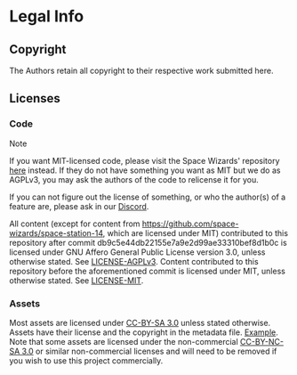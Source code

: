 # Legal Info

## Copyright

The Authors retain all copyright to their respective work submitted here.

## Licenses

### Code

> [!NOTE]
> If you want MIT-licensed code, please visit the Space Wizards' repository [here](https://github.com/space-wizards/space-station-14/) instead.
> If they do not have something you want as MIT but we do as AGPLv3, you may ask the authors of the code to relicense it for you.
>
> If you can not figure out the license of something, or who the author(s) of a feature are, please ask in our [Discord](https://discord.gg/q9vm8tfxc9).

All content (except for content from https://github.com/space-wizards/space-station-14, which are licensed under MIT) contributed to this repository after commit db9c5e44db22155e7a9e2d99ae33310bef8d1b0c is licensed under GNU Affero General Public License version 3.0, unless otherwise stated.
See [LICENSE-AGPLv3](./LICENSE-AGPLv3.txt).
Content contributed to this repository before the aforementioned commit is licensed under MIT, unless otherwise stated.
See [LICENSE-MIT](./LICENSE-MIT.txt).

### Assets

Most assets are licensed under [CC-BY-SA 3.0](https://creativecommons.org/licenses/by-sa/3.0/) unless stated otherwise.
Assets have their license and the copyright in the metadata file.
[Example](./Resources/Textures/Objects/Tools/crowbar.rsi/meta.json).
Note that some assets are licensed under the non-commercial [CC-BY-NC-SA 3.0](https://creativecommons.org/licenses/by-nc-sa/3.0/) or similar non-commercial licenses and will need to be removed if you wish to use this project commercially.
